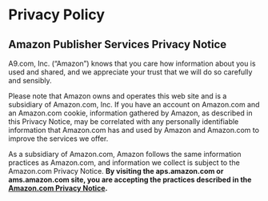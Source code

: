 Privacy Policy
==============

Amazon Publisher Services Privacy Notice
----------------------------------------

A9.com, Inc. (“Amazon”) knows that you care how information about you is used and shared, and we appreciate your trust that we will do so carefully and sensibly.

Please note that Amazon owns and operates this web site and is a subsidiary of Amazon.com, Inc. If you have an account on Amazon.com and an Amazon.com cookie, information gathered by Amazon, as described in this Privacy Notice, may be correlated with any personally identifiable information that Amazon.com has and used by Amazon and Amazon.com to improve the services we offer.

As a subsidiary of Amazon.com, Amazon follows the same information practices as Amazon.com, and information we collect is subject to the Amazon.com Privacy Notice. **By visiting the aps.amazon.com or ams.amazon.com site, you are accepting the practices described in the [Amazon.com Privacy Notice](https://www.amazon.com/gp/help/customer/display.html/ref=hp_left_sib?ie=UTF8&nodeId=468496).**